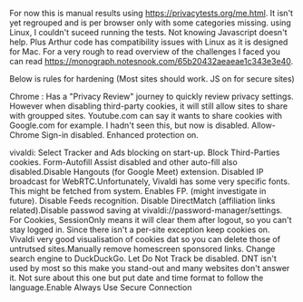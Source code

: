 For now this is manual results using  https://privacytests.org/me.html. It isn't yet regrouped and is per browser only with some categories missing. using  Linux, I couldn't suceed running the tests. Not knowing Javascript doesn't help. Plus Arthur code has compatibility issues with Linux as it is designed for Mac. For a very rough to read overview of the challenges I faced you can read https://monograph.notesnook.com/65b20432aeaeae1c343e3e40.

Below is rules for hardening
(Most sites should work. JS on for secure sites)

Chrome :
Has a "Privacy Review" journey to quickly review privacy settings. However when disabling third-party cookies, it will still allow sites to share with groupped sites. Youtube.com can say it wants to share cookies with Google.com for example. I hadn't seen this, but now is disabled. Allow- Chrome Sign-in disabled. Enhanced protection on.

vivaldi:
Select Tracker and Ads blocking on start-up. Block Third-Parties cookies. Form-Autofill Assist disabled and other auto-fill also disabled.Disable Hangouts (for Google Meet) extension. Disabled IP broadcast for WebRTC.Unfortunately, Vivaldi has some very specific fonts. This might be fetched from system. Enables FP. (might investigate in future). Disable Feeds recognition. Disable DirectMatch (affiliation links related).Disable passwod saving at vivaldi://password-manager/settings. For Cookies, SessionOnly means it will clear them after logout, so you can't stay logged in. Since there isn't a per-site exception keep cookies on. Vivaldi very good visualisation of cookies dat so you can delete those of untrutsed sites.Manually remove homescreen sponsored links. Change search engine to DuckDuckGo. Let Do Not Track be disabled. DNT isn't used by most so this make you stand-out and many websites don't answer it. Not sure about this one but put date and time format to follow the language.Enable Always Use Secure Connection
